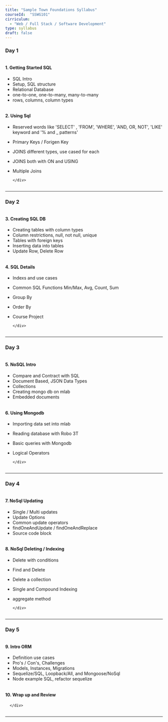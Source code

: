 ```yaml
---
title: "Sample Town Foundations Syllabus" 
courseId:  "SSWG101"
cirriculum:  
  - "Web / Full Stack / Software Development"
type: syllabus
draft: false
---
```


### Day 1

<div class="row">
<div class="column">

#### 1. Getting Started SQL

* SQL Intro
* Setup, SQL structure
* Relational Database
* one-to-one, one-to-many, many-to-many
* rows, columns, column types

</div>
<div class="column">

#### 2. Using Sql

* Reserved words like 'SELECT' , 'FROM', 'WHERE', 'AND, OR, NOT', 'LIKE' keyword and '% and \_ patterns'
* Primary Keys / Forigen Key
* JOINS different types, use cased for each
* JOINS both with ON and USING
* Multiple Joins

      </div>

  </div>

---

### Day 2

<div class="row">
<div class="column">

#### 3. Creating SQL DB

* Creating tables with column types
* Column restrictions, null, not null, unique
* Tables with foreign keys
* Inserting data into tables
* Update Row, Delete Row

</div>
<div class="column">

#### 4. SQL Details

* Indexs and use cases
* Common SQL Functions Min/Max, Avg, Count, Sum
* Group By
* Order By
* Course Project

      </div>

  </div>

---

### Day 3

<div class="row">
<div class="column">

#### 5. NoSQL Intro

* Compare and Contract with SQL
* Document Based, JSON Data Types
* Collections
* Creating mongo db on mlab
* Embedded documents

</div>
<div class="column">

#### 6. Using Mongodb

* Importing data set into mlab
* Reading database with Robo 3T
* Basic queries with Mongodb
* Logical Operators


      </div>

  </div>

---

### Day 4

<div class="row">
<div class="column">

#### 7. NoSql Updating

* Single / Multi updates
* Update Options
* Common update operators
* findOneAndUpdate / findOneAndReplace
* Source code block

</div>
<div class="column">

#### 8. NoSql Deleting / Indexing

* Delete with conditions
* Find and Delete
* Delete a collection
* Single and Compound Indexing
* aggregate method

      </div>

  </div>

---

### Day 5

<div class="row">
<div class="column">

#### 9. Intro ORM

* Definition use cases
* Pro's / Con's, Challenges
* Models, Instances, Migrations
* Sequelize/SQL, Loopback/All, and Mongoose/NoSql
* Node example SQL, refactor sequelize

</div>
<div class="column">

#### 10. Wrap up and Review

      </div>

  </div>

---
